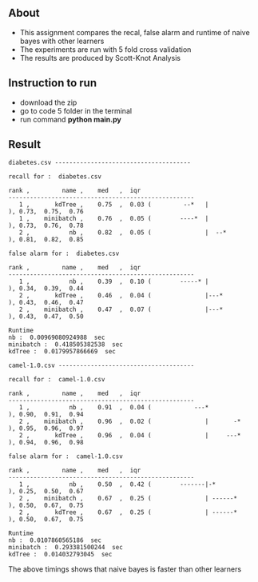 ## About
* This assignment compares the recal, false alarm and runtime of naive bayes with other learners 
* The experiments are run with 5 fold cross validation
* The results are produced by Scott-Knot Analysis

## Instruction to run
* download the zip
* go to code 5 folder in the terminal
* run command **python main.py**

## Result
```
diabetes.csv --------------------------------------

recall for :  diabetes.csv

rank ,         name ,    med   ,  iqr 
----------------------------------------------------
   1 ,       kdTree ,    0.75  ,  0.03 (         --*   |              ), 0.73,  0.75,  0.76
   1 ,    minibatch ,    0.76  ,  0.05 (        ----*  |              ), 0.73,  0.76,  0.78
   2 ,           nb ,    0.82  ,  0.05 (               |  --*         ), 0.81,  0.82,  0.85

false alarm for :  diabetes.csv

rank ,         name ,    med   ,  iqr 
----------------------------------------------------
   1 ,           nb ,    0.39  ,  0.10 (        -----* |              ), 0.34,  0.39,  0.44
   2 ,       kdTree ,    0.46  ,  0.04 (               |---*          ), 0.43,  0.46,  0.47
   2 ,    minibatch ,    0.47  ,  0.07 (               |---*          ), 0.43,  0.47,  0.50

Runtime
nb :  0.00969080924988  sec
minibatch :  0.418505382538  sec
kdTree :  0.0179957866669  sec

camel-1.0.csv --------------------------------------

recall for :  camel-1.0.csv

rank ,         name ,    med   ,  iqr 
----------------------------------------------------
   1 ,           nb ,    0.91  ,  0.04 (            ---*              ), 0.90,  0.91,  0.94
   2 ,    minibatch ,    0.96  ,  0.02 (               |       -*     ), 0.95,  0.96,  0.97
   2 ,       kdTree ,    0.96  ,  0.04 (               |     ---*     ), 0.94,  0.96,  0.98

false alarm for :  camel-1.0.csv

rank ,         name ,    med   ,  iqr 
----------------------------------------------------
   1 ,           nb ,    0.50  ,  0.42 (        -------|-*            ), 0.25,  0.50,  0.67
   2 ,    minibatch ,    0.67  ,  0.25 (               | ------*      ), 0.50,  0.67,  0.75
   2 ,       kdTree ,    0.67  ,  0.25 (               | ------*      ), 0.50,  0.67,  0.75

Runtime
nb :  0.0107860565186  sec
minibatch :  0.293381500244  sec
kdTree :  0.014032793045  sec
```
The above timings shows that naive bayes is faster than other learners
